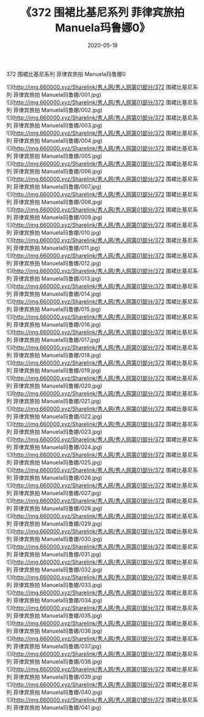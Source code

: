 ﻿---
layout: post
title:  《372 围裙比基尼系列 菲律宾旅拍 Manuela玛鲁娜0》
date:   2020-05-19
img: http://img.660000.xyz/Sharelink/秀人网/秀人网第01部分/372 围裙比基尼系列 菲律宾旅拍 Manuela玛鲁娜0/000.jpg
categories: [美女, 清纯, 唯美]
---

372 围裙比基尼系列 菲律宾旅拍 Manuela玛鲁娜0

  ![](http://img.660000.xyz/Sharelink/秀人网/秀人网第01部分/372 围裙比基尼系列 菲律宾旅拍 Manuela玛鲁娜/001.jpg) <br> ![](http://img.660000.xyz/Sharelink/秀人网/秀人网第01部分/372 围裙比基尼系列 菲律宾旅拍 Manuela玛鲁娜/002.jpg) <br> ![](http://img.660000.xyz/Sharelink/秀人网/秀人网第01部分/372 围裙比基尼系列 菲律宾旅拍 Manuela玛鲁娜/003.jpg) <br> ![](http://img.660000.xyz/Sharelink/秀人网/秀人网第01部分/372 围裙比基尼系列 菲律宾旅拍 Manuela玛鲁娜/004.jpg) <br> ![](http://img.660000.xyz/Sharelink/秀人网/秀人网第01部分/372 围裙比基尼系列 菲律宾旅拍 Manuela玛鲁娜/005.jpg) <br> ![](http://img.660000.xyz/Sharelink/秀人网/秀人网第01部分/372 围裙比基尼系列 菲律宾旅拍 Manuela玛鲁娜/006.jpg) <br> ![](http://img.660000.xyz/Sharelink/秀人网/秀人网第01部分/372 围裙比基尼系列 菲律宾旅拍 Manuela玛鲁娜/007.jpg) <br> ![](http://img.660000.xyz/Sharelink/秀人网/秀人网第01部分/372 围裙比基尼系列 菲律宾旅拍 Manuela玛鲁娜/008.jpg) <br> ![](http://img.660000.xyz/Sharelink/秀人网/秀人网第01部分/372 围裙比基尼系列 菲律宾旅拍 Manuela玛鲁娜/009.jpg) <br> ![](http://img.660000.xyz/Sharelink/秀人网/秀人网第01部分/372 围裙比基尼系列 菲律宾旅拍 Manuela玛鲁娜/010.jpg) <br> ![](http://img.660000.xyz/Sharelink/秀人网/秀人网第01部分/372 围裙比基尼系列 菲律宾旅拍 Manuela玛鲁娜/011.jpg) <br> ![](http://img.660000.xyz/Sharelink/秀人网/秀人网第01部分/372 围裙比基尼系列 菲律宾旅拍 Manuela玛鲁娜/012.jpg) <br> ![](http://img.660000.xyz/Sharelink/秀人网/秀人网第01部分/372 围裙比基尼系列 菲律宾旅拍 Manuela玛鲁娜/013.jpg) <br> ![](http://img.660000.xyz/Sharelink/秀人网/秀人网第01部分/372 围裙比基尼系列 菲律宾旅拍 Manuela玛鲁娜/014.jpg) <br> ![](http://img.660000.xyz/Sharelink/秀人网/秀人网第01部分/372 围裙比基尼系列 菲律宾旅拍 Manuela玛鲁娜/015.jpg) <br> ![](http://img.660000.xyz/Sharelink/秀人网/秀人网第01部分/372 围裙比基尼系列 菲律宾旅拍 Manuela玛鲁娜/016.jpg) <br> ![](http://img.660000.xyz/Sharelink/秀人网/秀人网第01部分/372 围裙比基尼系列 菲律宾旅拍 Manuela玛鲁娜/017.jpg) <br> ![](http://img.660000.xyz/Sharelink/秀人网/秀人网第01部分/372 围裙比基尼系列 菲律宾旅拍 Manuela玛鲁娜/018.jpg) <br> ![](http://img.660000.xyz/Sharelink/秀人网/秀人网第01部分/372 围裙比基尼系列 菲律宾旅拍 Manuela玛鲁娜/019.jpg) <br> ![](http://img.660000.xyz/Sharelink/秀人网/秀人网第01部分/372 围裙比基尼系列 菲律宾旅拍 Manuela玛鲁娜/020.jpg) <br> ![](http://img.660000.xyz/Sharelink/秀人网/秀人网第01部分/372 围裙比基尼系列 菲律宾旅拍 Manuela玛鲁娜/021.jpg) <br> ![](http://img.660000.xyz/Sharelink/秀人网/秀人网第01部分/372 围裙比基尼系列 菲律宾旅拍 Manuela玛鲁娜/022.jpg) <br> ![](http://img.660000.xyz/Sharelink/秀人网/秀人网第01部分/372 围裙比基尼系列 菲律宾旅拍 Manuela玛鲁娜/023.jpg) <br> ![](http://img.660000.xyz/Sharelink/秀人网/秀人网第01部分/372 围裙比基尼系列 菲律宾旅拍 Manuela玛鲁娜/024.jpg) <br> ![](http://img.660000.xyz/Sharelink/秀人网/秀人网第01部分/372 围裙比基尼系列 菲律宾旅拍 Manuela玛鲁娜/025.jpg) <br> ![](http://img.660000.xyz/Sharelink/秀人网/秀人网第01部分/372 围裙比基尼系列 菲律宾旅拍 Manuela玛鲁娜/026.jpg) <br> ![](http://img.660000.xyz/Sharelink/秀人网/秀人网第01部分/372 围裙比基尼系列 菲律宾旅拍 Manuela玛鲁娜/027.jpg) <br> ![](http://img.660000.xyz/Sharelink/秀人网/秀人网第01部分/372 围裙比基尼系列 菲律宾旅拍 Manuela玛鲁娜/028.jpg) <br> ![](http://img.660000.xyz/Sharelink/秀人网/秀人网第01部分/372 围裙比基尼系列 菲律宾旅拍 Manuela玛鲁娜/029.jpg) <br> ![](http://img.660000.xyz/Sharelink/秀人网/秀人网第01部分/372 围裙比基尼系列 菲律宾旅拍 Manuela玛鲁娜/030.jpg) <br> ![](http://img.660000.xyz/Sharelink/秀人网/秀人网第01部分/372 围裙比基尼系列 菲律宾旅拍 Manuela玛鲁娜/031.jpg) <br> ![](http://img.660000.xyz/Sharelink/秀人网/秀人网第01部分/372 围裙比基尼系列 菲律宾旅拍 Manuela玛鲁娜/032.jpg) <br> ![](http://img.660000.xyz/Sharelink/秀人网/秀人网第01部分/372 围裙比基尼系列 菲律宾旅拍 Manuela玛鲁娜/033.jpg) <br> ![](http://img.660000.xyz/Sharelink/秀人网/秀人网第01部分/372 围裙比基尼系列 菲律宾旅拍 Manuela玛鲁娜/034.jpg) <br> ![](http://img.660000.xyz/Sharelink/秀人网/秀人网第01部分/372 围裙比基尼系列 菲律宾旅拍 Manuela玛鲁娜/035.jpg) <br> ![](http://img.660000.xyz/Sharelink/秀人网/秀人网第01部分/372 围裙比基尼系列 菲律宾旅拍 Manuela玛鲁娜/036.jpg) <br> ![](http://img.660000.xyz/Sharelink/秀人网/秀人网第01部分/372 围裙比基尼系列 菲律宾旅拍 Manuela玛鲁娜/037.jpg) <br> ![](http://img.660000.xyz/Sharelink/秀人网/秀人网第01部分/372 围裙比基尼系列 菲律宾旅拍 Manuela玛鲁娜/038.jpg) <br> ![](http://img.660000.xyz/Sharelink/秀人网/秀人网第01部分/372 围裙比基尼系列 菲律宾旅拍 Manuela玛鲁娜/039.jpg) <br> ![](http://img.660000.xyz/Sharelink/秀人网/秀人网第01部分/372 围裙比基尼系列 菲律宾旅拍 Manuela玛鲁娜/040.jpg) <br> ![](http://img.660000.xyz/Sharelink/秀人网/秀人网第01部分/372 围裙比基尼系列 菲律宾旅拍 Manuela玛鲁娜/041.jpg) <br>